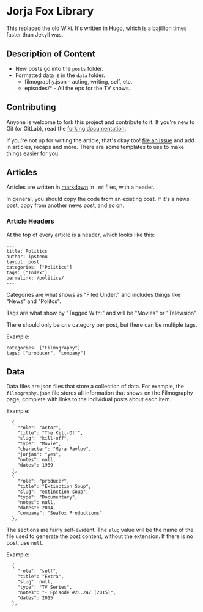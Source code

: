 # Jorja Fox Library

This replaced the old Wiki. It's written in [Hugo](http://gohugo.io), which is a bajillion times faster than Jekyll was.

## Description of Content

* New posts go into the `posts` folder. 
* Formatted data is in the `data` folder.
    - filmography.json - acting, writing, self, etc.
    - episodes/* - All the eps for the TV shows.

## Contributing

Anyone is welcome to fork this project and contribute to it. If you're new to Git (or GitLab), read the [forking documentation](https://docs.gitlab.com/ce/workflow/forking_workflow.html).

If you're not up for writing the article, that's okay too! [file an issue](https://gitlab.com/ipstenu/jfo-library/issues/new) and add in articles, recaps and more. There are some templates to use to make things easier for you.

## Articles

Articles are written in [markdown](https://docs.gitlab.com/ee/user/markdown.html) in `.md` files, with a header. 

In general, you should copy the code from an existing post. If it's a news post, copy from another news post, and so on.

### Article Headers

At the top of every article is a header, which looks like this:

```
---
title: Politics
author: ipstenu
layout: post
categories: ["Politics"]
tags: ["Index"]
permalink: /politics/
---
```

Categories are what shows as "Filed Under:" and includes things like "News" and "Politcs".

Tags are what show by "Tagged With:" and will be "Movies" or "Television"

There should only be _one_ category per post, but there can be multiple tags.

Example:

```
categories: ["Filmography"]
tags: ["producer", "company"]
```

## Data

Data files are json files that store a collection of data. For example, the `filmography.json` file stores all information that shows on the Filmography page, complete with links to the individual posts about each item.

Example:

```
  {
  	"role": "actor",
    "title": "The Kill-Off",
    "slug": "kill-off",
    "type": "Movie",
    "character": "Myra Pavlov",
    "jorjan": "yes",
    "notes": null,
    "dates": 1989
  },
  {
    "role": "producer",
    "title": "Extinction Soup",
    "slug": "extinction-soup",
    "type": "Documentary",
    "notes": null,
    "dates": 2014,
    "company": "Seafox Productions"
  },
```

The sections are fairly self-evident. The `slug` value will be the name of the file used to generate the post content, without the extension. If there is no post, use `null`.

Example:

```
  {
    "role": "self",
    "title": "Extra",
    "slug": null,
    "type": "TV Series",
    "notes": "- Episode #21.247 (2015)",
    "dates": 2015
  },
```